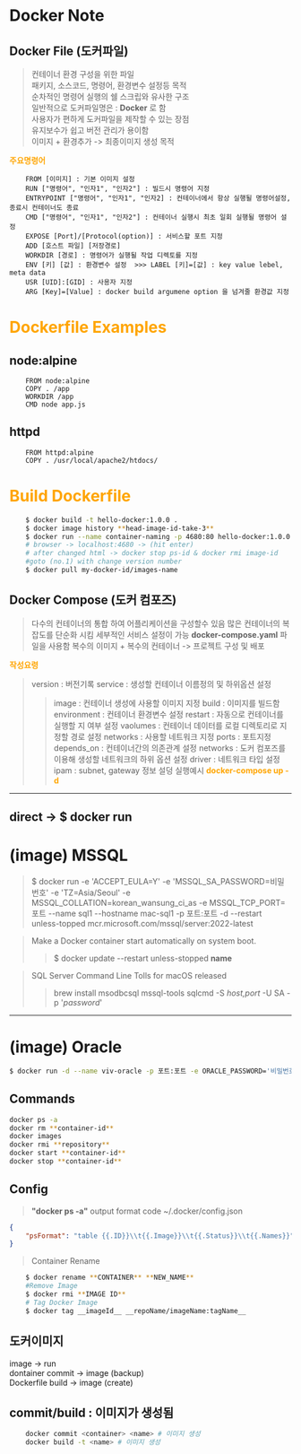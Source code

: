 # Docker Note

## Docker File (도커파일)
> 컨테이너 환경 구성을 위한 파일  
> 패키지, 소스코드, 명령어, 환경변수 설정등 목적  
> 순차적인 명령어 실행의 쉘 스크립와 유사한 구조  
> 일반적으로 도커파일명은 : **Docker** 로 함  
> 사용자가 편하게 도커파일을 제작할 수 있는 장점  
> 유지보수가 쉽고 버전 관리가 용이함    
> 이미지 + 환경추가 -> 최종이미지 생성 목적

<span style="color:orange">**주요명령어**</span> 
```docker
    FROM [이미지] : 기본 이미지 설정  
    RUN ["명령어", "인자1", "인자2"] : 빌드시 명령어 지정  
    ENTRYPOINT ["명령어", "인자1", "인자2] : 컨테이너에서 항상 실행될 명령어설정, 종료시 컨테이너도 종료  
    CMD ["명령어", "인자1", "인자2"] : 컨테이너 실행시 최초 일회 실행될 명령어 설정  
    EXPOSE [Port]/[Protocol(option)] : 서비스할 포트 지정   
    ADD [호스트 파일] [저장경로]   
    WORKDIR [경로] : 명령어가 실행될 작업 디렉토를 지정  
    ENV [키] [값] : 환경변수 설정  >>> LABEL [키]=[값] : key value lebel, meta data  
    USR [UID]:[GID] : 사용자 지정   
    ARG [Key]=[Value] : docker build argumene option 을 넘겨줄 환경값 지정  
```
# <span style="color:orange">**Dockerfile Examples**</span> 

## node:alpine
```docker
    FROM node:alpine
    COPY . /app
    WORKDIR /app
    CMD node app.js
```
## httpd
```docker
    FROM httpd:alpine
    COPY . /usr/local/apache2/htdocs/
```
# <span style="color:orange">**Build Dockerfile**</span> 
```bash
    $ docker build -t hello-docker:1.0.0 .  
    $ docker image history **head-image-id-take-3**  
    $ docker run --name container-naming -p 4680:80 hello-docker:1.0.0  
    # browser -> localhost:4680 -> (hit enter)  
    # after changed html -> docker stop ps-id & docker rmi image-id  
    #goto (no.1) with change version number  
    $ docker pull my-docker-id/images-name  
```  

## Docker Compose (도커 컴포즈)  
> 다수의 컨테이너의 통합 하여 어플리케이션을 구성할수 있음
> 많은 컨테이너의 복잡도를 단순화 시킴
> 세부적인 서비스 설정이 가능
> **docker-compose.yaml** 파일을 사용함
> 복수의 이미지 + 복수의 컨테이너 -> 프로젝트 구성 및 배포

<span style="color:orange">**작성요령**</span>
> version : 버전기록
> service : 생성할 컨테이너 이름정의 및 하위옵션 설정
>> image : 컨테이너 생성에 사용할 이미지 지정
>> build : 이미지를 빌드함
>> environment : 컨테이너 환경변수 설정
>> restart : 자동으로 컨테이너를 실행할 지 여부 설정
>> vaolumes : 컨테이너 데이터를 로컬 디렉토리로 지정할 경로 설정
>> networks : 사용할 네트워크 지정
>> ports : 포트지정
>> depends_on : 컨테이너간의 의존관계 설정
> networks : 도커 컴포즈를 이용해 생성할 네트워크의 하위 옵션 설정
>> driver : 네트워크 타입 설정
>> ipam : subnet, gateway 정보 설덩
> 실행예시 <span style="color:orange">**docker-compose up -d**</span>

---  

## direct -> $ docker run  

# (image) MSSQL  
> $ docker run -e 'ACCEPT_EULA=Y' -e 'MSSQL_SA_PASSWORD=비밀번호' -e 'TZ=Asia/Seoul' -e MSSQL_COLLATION=korean_wansung_ci_as -e MSSQL_TCP_PORT=포트 --name sql1 --hostname mac-sql1 -p 포트:포트 -d --restart unless-topped mcr.microsoft.com/mssql/server:2022-latest

> Make a Docker container start automatically on system boot.
>> $ docker update --restart unless-stopped **name**

> SQL Server Command Line Tolls for macOS released
>> brew install msodbcsql mssql-tools
>> sqlcmd -S _host,port_ -U SA -p '_password_'
---

# (image) Oracle
```bash
$ docker run -d --name viv-oracle -p 포트:포트 -e ORACLE_PASSWORD='비밀번호' -v /Users/${whoami}/Database/Oracle-Data:/opt/oracle/oradata viv-oracle
```

## Commands
```bash
docker ps -a  
docker rm **container-id**
docker images  
docker rmi **repository**  
docker start **container-id**  
docker stop **container-id**  
```

## Config
> **"docker ps -a"** output format
> code ~/.docker/config.json  

```json
{
    "psFormat": "table {{.ID}}\\t{{.Image}}\\t{{.Status}}\\t{{.Names}}"
}
```

> Container Rename
```bash
    $ docker rename **CONTAINER** **NEW_NAME**
    #Remove Image
    $ docker rmi **IMAGE ID**
    # Tag Docker Image
    $ docker tag __imageId__ __repoName/imageName:tagName__
```

## 도커이미지
image -> run  
dontainer commit -> image (backup)  
Dockerfile  build -> image (create)

## commit/build : 이미지가 생성됨
```bash
    docker commit <container> <name> # 이미지 생성
    docker build -t <name> # 이미지 생성
```
